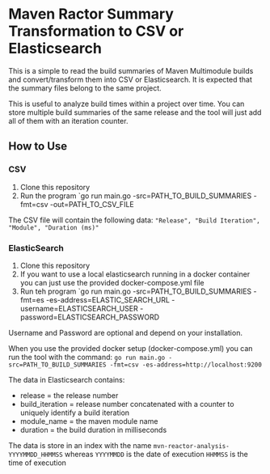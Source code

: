 # Maven Ractor Summary Transformation to CSV or Elasticsearch

This is a simple to read the build summaries of Maven Multimodule builds and convert/transform them into
CSV or Elasticsearch. It is expected that the summary files belong to the same project.

This is useful to analyze build times within a project over time. You can store multiple build summaries of
the same release and the tool will just add all of them with an iteration counter.

## How to Use

### CSV

1. Clone this repository
2. Run the program `go run main.go -src=PATH_TO_BUILD_SUMMARIES -fmt=csv -out=PATH_TO_CSV_FILE

The CSV file will contain the following data:
`"Release", "Build Iteration", "Module", "Duration (ms)"`

### ElasticSearch

1. Clone this repository
2. If you want to use a local elasticsearch running in a docker container you can just use the provided docker-compose.yml file
3. Run teh program `go run main.go -src=PATH_TO_BUILD_SUMMARIES -fmt=es -es-address=ELASTIC_SEARCH_URL -username=ELASTICSEARCH_USER -password=ELASTICSEARCH_PASSWORD

Username and Password are optional and depend on your installation. 

When you use the provided docker setup (docker-compose.yml) you can run the tool with the command: `go run main.go -src=PATH_TO_BUILD_SUMMARIES -fmt=csv -es-address=http://localhost:9200`

The data in Elasticsearch contains:

- release = the release number
- build_iteration = release number concatenated with a counter to uniquely identify a build iteration
- module_name = the maven module name
- duration = the build duration in milliseconds

The data is store in an index with the name `mvn-reactor-analysis-YYYYMMDD_HHMMSS` whereas `YYYYMMDD` is the date of execution `HHMMSS` is the time of execution